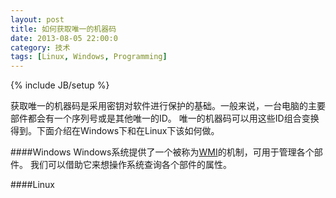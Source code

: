 ```yaml
---
layout: post
title: 如何获取唯一的机器码
date: 2013-08-05 22:00:0
category: 技术
tags: [Linux, Windows, Programming]
---
```

{% include JB/setup %}

获取唯一的机器码是采用密钥对软件进行保护的基础。一般来说，一台电脑的主要部件都会有一个序列号或是其他唯一的ID。
唯一的机器码可以用这些ID组合变换得到。下面介绍在Windows下和在Linux下该如何做。

<!--more-->
####Windows
Windows系统提供了一个被称为[WMI](http://en.wikipedia.org/wiki/Windows_Management_Instrumentation)的机制，可用于管理各个部件。
我们可以借助它来想操作系统查询各个部件的属性。

####Linux
